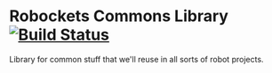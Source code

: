 # Robockets Commons Library [![Build Status](https://travis-ci.org/Team4761/Robockets-Commons.svg?branch=master)](https://travis-ci.org/Team4761/Robockets-Commons)

Library for common stuff that we'll reuse in all sorts of robot projects.
